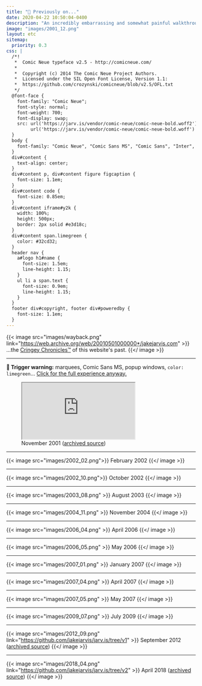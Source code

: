 ```yaml
---
title: "💾 Previously on..."
date: 2020-04-22 10:50:04-0400
description: "An incredibly embarrassing and somewhat painful walkthrough of this site's long history..."
image: "images/2001_12.png"
layout: etc
sitemap:
  priority: 0.3
css: |
  /*!
   *  Comic Neue typeface v2.5 - http://comicneue.com/
   *
   *  Copyright (c) 2014 The Comic Neue Project Authors.
   *  Licensed under the SIL Open Font License, Version 1.1:
   *  https://github.com/crozynski/comicneue/blob/v2.5/OFL.txt
   */
  @font-face {
    font-family: "Comic Neue";
    font-style: normal;
    font-weight: 700;
    font-display: swap;
    src: url('https://jarv.is/vendor/comic-neue/comic-neue-bold.woff2') format('woff2'),
         url('https://jarv.is/vendor/comic-neue/comic-neue-bold.woff') format('woff');
  }
  body {
    font-family: "Comic Neue", "Comic Sans MS", "Comic Sans", "Inter", sans-serif;
  }
  div#content {
    text-align: center;
  }
  div#content p, div#content figure figcaption {
    font-size: 1.1em;
  }
  div#content code {
    font-size: 0.85em;
  }
  div#content iframe#y2k {
    width: 100%;
    height: 500px;
    border: 2px solid #e3d18c;
  }
  div#content span.limegreen {
    color: #32cd32;
  }
  header nav {
    a#logo h1#name {
      font-size: 1.5em;
      line-height: 1.15;
    }
    ul li a span.text {
      font-size: 0.9em;
      line-height: 1.15;
    }
  }
  footer div#copyright, footer div#poweredby {
    font-size: 1.1em;
  }
---
```


{{< image src="images/wayback.png" link="https://web.archive.org/web/20010501000000*/jakejarvis.com" >}}
...the [Cringey Chronicles™](https://web.archive.org/web/20010501000000*/jakejarvis.com) of this website's past.
{{</ image >}}

---

**🚨 Trigger warning:** marquees, Comic Sans MS, popup windows, <code>color: <span class="limegreen">limegreen</span></code>... [Click for the full experience anyway.](https://y2k.lol/)

<figure>
  <iframe id="y2k" src="https://jarv.is/y2k/"></iframe>
  <figcaption>
    November 2001 (<a href="https://github.com/jakejarvis/my-first-website" target="_blank" rel="noopener">archived source</a>)
  </figcaption>
</figure>

---

{{< image src="images/2002_02.png">}}
February 2002
{{</ image >}}

---

{{< image src="images/2002_10.png">}}
October 2002
{{</ image >}}

---

{{< image src="images/2003_08.png" >}}
August 2003
{{</ image >}}

---

{{< image src="images/2004_11.png" >}}
November 2004
{{</ image >}}

---

{{< image src="images/2006_04.png" >}}
April 2006
{{</ image >}}

---

{{< image src="images/2006_05.png" >}}
May 2006
{{</ image >}}

---

{{< image src="images/2007_01.png" >}}
January 2007
{{</ image >}}

---

{{< image src="images/2007_04.png" >}}
April 2007
{{</ image >}}

---

{{< image src="images/2007_05.png" >}}
May 2007
{{</ image >}}

---

{{< image src="images/2009_07.png" >}}
July 2009
{{</ image >}}

---

{{< image src="images/2012_09.png" link="https://github.com/jakejarvis/jarv.is/tree/v1" >}}
September 2012 ([archived source](https://github.com/jakejarvis/jarv.is/tree/v1))
{{</ image >}}

---

{{< image src="images/2018_04.png" link="https://github.com/jakejarvis/jarv.is/tree/v2" >}}
April 2018 ([archived source](https://github.com/jakejarvis/jarv.is/tree/v2))
{{</ image >}}
